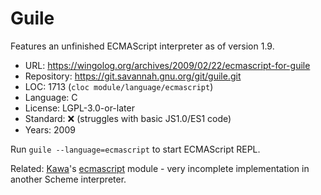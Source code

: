 # Guile

Features an unfinished ECMAScript interpreter as of version 1.9.

* URL:        https://wingolog.org/archives/2009/02/22/ecmascript-for-guile
* Repository: https://git.savannah.gnu.org/git/guile.git
* LOC:        1713 (`cloc module/language/ecmascript`)
* Language:   C
* License:    LGPL-3.0-or-later
* Standard:   ❌ (struggles with basic JS1.0/ES1 code)
* Years:      2009

Run `guile --language=ecmascript` to start ECMAScript REPL.

Related: [Kawa](https://www.gnu.org/software/kawa/)'s [ecmascript](https://gitlab.com/kashell/Kawa/-/tree/master/gnu/ecmascript)
module - very incomplete implementation in another Scheme interpreter.
